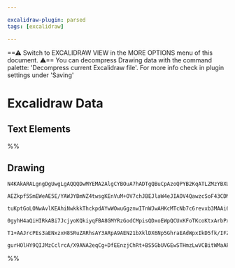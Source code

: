 ```yaml
---

excalidraw-plugin: parsed
tags: [excalidraw]

---
```

==⚠  Switch to EXCALIDRAW VIEW in the MORE OPTIONS menu of this document. ⚠== You can decompress Drawing data with the command palette: 'Decompress current Excalidraw file'. For more info check in plugin settings under 'Saving'


# Excalidraw Data
## Text Elements
%%
## Drawing
```compressed-json
N4KAkARALgngDgUwgLgAQQQDwMYEMA2AlgCYBOuA7hADTgQBuCpAzoQPYB2KqATLZMzYBXUtiRoIACyhQ4zZAHoFAc0JRJQgEYA6bGwC2CgF7N6hbEcK4OCtptbErHALRY8RMpWdx8Q1TdIEfARcZgRmBShcZQUebQA2bQB2GjoghH0EDihmbgBtcDBQMBKIEm4ITUdmACVJACtmEQA1IwBheOJlKGdNUgAhVJLIWEQKwOwojmVgodLMbmcAVgAG

AEZkpf5SmEWeAE5E/YAWJYBmNZ4twsgKEnVuM+OV7chJBEJlaW4eJIAOV4QawzcSoF43CDMKCkNgAawQbTY+DYpAqAGI1ghMZi5pBNLhsLDlDChBxiIjkaiJNDrMw4LhAtlcRAAGaEfD4ADKsFmEkEHmZUJh8IA6vdJD9AUK4QhuTBeeh+eVASSvhxwrk0GtAWx6dg1LstStwcMIMThHAAJLETWoPIAXUBLPImWt3A4Qg5gMIZKwFVwK2ZJLJ6uY

tuKptGoLONwAvlKEAhiNwkkkThckpdAYwWOwuGgznwITnWJwAHKcMTcNb7c6revxb3MAAi6SgSe40KECEBmmEZIAosFMtlbR6vRChHBiLh28mtUlCzx4it4sceGszo2IUQOLD3Z78IDkYSO2gWQQwoVY+BHXRcHA4NzZ6CI9B3pkKkQvlA5gxCAgFD9ASRLBuSSIouiLLQTBf7YCIjJQJa7b6NywoIhBVLoBiWK4XBCFZEhKHAYS5qkuBlIVDSHB

0gyhH4aQiHIRkABi7JcjyoKQkiyqFBA8GMYRzGodCMpisQDxoEWpQCUxKFoTKcoKtxArbPxBHZMJNTCGqGrVmpslCShADyeoGtWxoGRpRGsZwUAsbg+jsoaqDXDJ1nCSxdmcoQRigjwJqQIZmkoQAKlgUAAILfvm6DBCyv5WYJIUZM+pBRYxbAUO8uDzqg45HnxwU2foA5kpFmXZSEeVApVDFyRkFUwhQoXwFxYF/sw2AwhyAAa1ZrCsSzaFcald

T1+AAJrcPEs3aENxzxH8SRuZARhsAY3ARpA9AEN21bXklDX6Np5GhraEAdWpxIkD5fk/IFZqkLd7ZwNwq1PSQACybDEAgZW4JowR5Re+BhNdz0UZBaDbRA/RIjVpDKPiAAUG5JNQvBrBjWM4ys2hLAAlMyNQIMonoMuMyO4GjZwvLwdOYzwjNggTxOHUV1kKfCplQHmY6HmpzqOQgpO+s90xbRCWSA8DnakN2gLYEQb1oF2PYQhwIvy4rELCFAu6

gurHOlHY9QIJMzCclrcA/X9ANA2eqCg+DfEEnzjChRt+BS5GbUVGEwSTHmzLwVCBitWMaAFcebCniDl4a6a+ChFFwee97B4cte4DxnQbLBOGN6xkAA==
```
%%